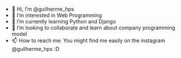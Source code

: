 - 👋 Hi, I’m @guilherme_hps
- 👀 I’m interested in Web Programming
- 🌱 I’m currently learning Python and Django
- 💞️ I’m looking to collaborate and learn about company programming model
- 📫 How to reach me:
      You might find me easily on the instagram @guilherme_hps :D

<!---
ghdesaxr/ghdesaxr is a ✨ special ✨ repository because its `README.md` (this file) appears on your GitHub profile.
You can click the Preview link to take a look at your changes.
--->
